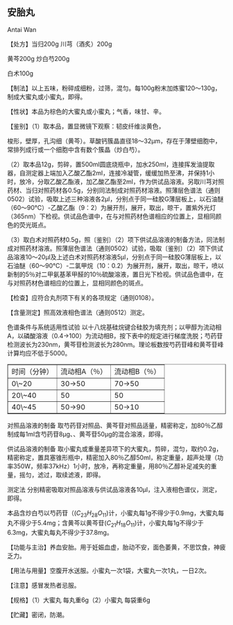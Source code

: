 ## 安胎丸

Antai Wan

【处方】当归200g 川芎（酒炙）200g

黄芩200g 炒白芍200g

白术100g

【制法】以上五味，粉碎成细粉，过筛，混匀。每100g粉末加炼蜜120～130g，制成大蜜丸或小蜜丸，即得。

【性状】本品为棕色的大蜜丸或小蜜丸；气香，味甘、辛。

【鉴别】（1）取本品，置显微镜下观察：韧皮纤维淡黄色，

梭形，壁厚，孔沟细（黄芩）。草酸钙簇晶直径18～32μm，存在于薄壁细胞中，常排列成行或一个细胞中含有数个簇晶（炒白芍）。

（2）取本品12g，剪碎，置500ml圆底烧瓶中，加水250ml，连接挥发油提取器，自测定器上端加入乙酸乙酯2ml，连接冷凝管，缓缓加热至沸，并保持1小时，放冷，分取乙酸乙酯液，加乙酸乙酯至2ml，作为供试品溶液。另取川芎对照药材、当归对照药材各0.5g，分别同法制成对照药材溶液。照薄层色谱法（通则0502）试验，吸取上述三种溶液各2μl，分别点于同一硅胶G薄层板上，以石油醚（60～90℃）-乙酸乙酯（9：2）为展开剂，展开，取出，晾干，置紫外光灯（365nm）下检视。供试品色谱中，在与对照药材色谱相应的位置上，显相同颜色的荧光斑点。

（3）取白术对照药材0.5g，照〔鉴别〕（2）项下供试品溶液的制备方法，同法制成对照药材溶液。照薄层色谱法（通则0502）试验，吸取〔鉴别〕（2）项下供试品溶液10～20μl及上述白术对照药材溶液5μl，分别点于同一硅胶G薄层板上，以石油醚（60～90℃）-二氯甲烷（10：0.2）为展开剂，展开，取出，晾干，喷以新制的5％对二甲氨基苯甲醛的10％硫酸溶液，置日光下检视。供试品色谱中，在与对照药材色谱相应的位置上，显相同颜色的斑点。

【检查】应符合丸剂项下有关的各项规定（通则0108）。

【含量测定】照高效液相色谱法（通则0512）测定。

色谱条件与系统适用性试验 以十八烷基硅烷键合硅胶为填充剂；以甲醇为流动相A，以磷酸溶液（0.4→100）为流动相B，按下表中的规定进行梯度洗脱；芍药苷检测波长为230nm，黄芩苷检测波长为280nm。理论板数按芍药苷峰和黄芩苷峰计算均应不低于5000。

<table border="1" ><tr>
<td colspan="1" rowspan="1">时间（分钟）</td>
<td colspan="1" rowspan="1">流动相A（％）</td>
<td colspan="1" rowspan="1">流动相B（％）</td>
</tr><tr>
<td colspan="1" rowspan="1">0\~20</td>
<td colspan="1" rowspan="1">30→50</td>
<td colspan="1" rowspan="1">70→50</td>
</tr><tr>
<td colspan="1" rowspan="1">20\~40</td>
<td colspan="1" rowspan="1">50 </td>
<td colspan="1" rowspan="1">50 </td>
</tr><tr>
<td colspan="1" rowspan="1">40\~45</td>
<td colspan="1" rowspan="1">50→90</td>
<td colspan="1" rowspan="1">50→10</td>
</tr></table>

对照品溶液的制备 取芍药苷对照品、黄芩苷对照品适量，精密称定，加80％乙醇制成每1ml含芍药苷8μg、、黄芩苷50μg的混合溶液，即得。

供试品溶液的制备 取小蜜丸或重量差异项下的大蜜丸，剪碎，混匀，取约0.2g，精密称定，置具塞锥形瓶中，精密加入80％乙醇50ml，称定重量，超声处理（功率350W，频率37kHz）1小时，放冷，再称定重量，用80％乙醇补足减失的重量，摇匀，滤过，取续滤液，即得。

测定法 分别精密吸取对照品溶液与供试品溶液各10μl，注入液相色谱仪，测定，即得。

本品含炒白芍以芍药苷（$( C _ { 2 3 } H _ { 2 8 } O _ { 1 1 } )$计，小蜜丸每1g不得少于0.9mg，大蜜丸每丸不得少于5.4mg；含黄芩以黄芩苷$( C _ { 2 1 } H _ { 1 8 } O _ { 1 1 } )$计，小蜜丸每1g不得少于6.3mg，大蜜丸每丸不得少于37.8mg。

【功能与主治】养血安胎。用于妊娠血虚，胎动不安，面色萎黄，不思饮食，神疲乏力。

【用法与用量】空腹开水送服。小蜜丸一次1袋，大蜜丸一次1丸，一日2次。

【注意】感冒发热者忌服。

【规格】（1）大蜜丸 每丸重6g（2）小蜜丸 每袋重6g

【贮藏】密闭，防潮。